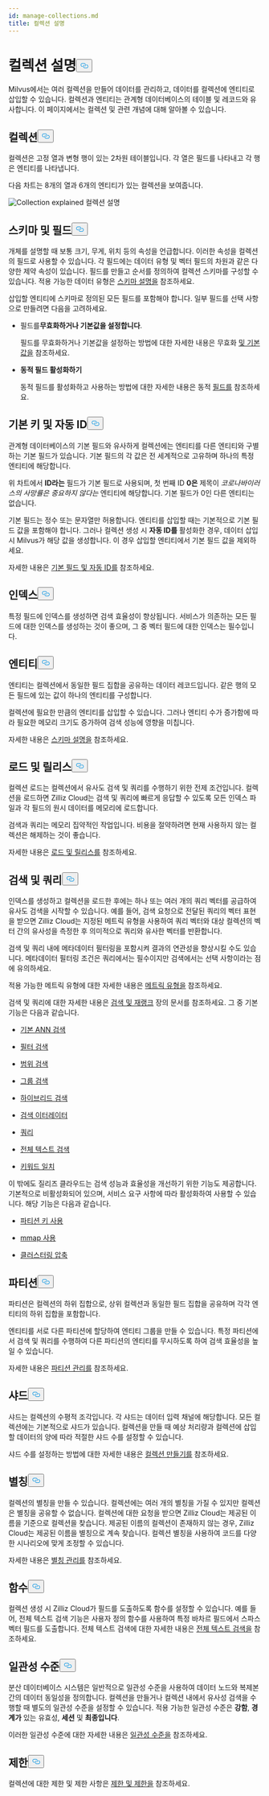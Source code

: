 ```yaml
---
id: manage-collections.md
title: 컬렉션 설명
---
```

<h1 id="Collection-Explained​" class="common-anchor-header">컬렉션 설명<button data-href="#Collection-Explained​" class="anchor-icon" translate="no">
      <svg translate="no"
        aria-hidden="true"
        focusable="false"
        height="20"
        version="1.1"
        viewBox="0 0 16 16"
        width="16"
      >
        <path
          fill="#0092E4"
          fill-rule="evenodd"
          d="M4 9h1v1H4c-1.5 0-3-1.69-3-3.5S2.55 3 4 3h4c1.45 0 3 1.69 3 3.5 0 1.41-.91 2.72-2 3.25V8.59c.58-.45 1-1.27 1-2.09C10 5.22 8.98 4 8 4H4c-.98 0-2 1.22-2 2.5S3 9 4 9zm9-3h-1v1h1c1 0 2 1.22 2 2.5S13.98 12 13 12H9c-.98 0-2-1.22-2-2.5 0-.83.42-1.64 1-2.09V6.25c-1.09.53-2 1.84-2 3.25C6 11.31 7.55 13 9 13h4c1.45 0 3-1.69 3-3.5S14.5 6 13 6z"
        ></path>
      </svg>
    </button></h1><p>Milvus에서는 여러 컬렉션을 만들어 데이터를 관리하고, 데이터를 컬렉션에 엔티티로 삽입할 수 있습니다. 컬렉션과 엔티티는 관계형 데이터베이스의 테이블 및 레코드와 유사합니다. 이 페이지에서는 컬렉션 및 관련 개념에 대해 알아볼 수 있습니다.</p>
<h2 id="Collection​" class="common-anchor-header">컬렉션<button data-href="#Collection​" class="anchor-icon" translate="no">
      <svg translate="no"
        aria-hidden="true"
        focusable="false"
        height="20"
        version="1.1"
        viewBox="0 0 16 16"
        width="16"
      >
        <path
          fill="#0092E4"
          fill-rule="evenodd"
          d="M4 9h1v1H4c-1.5 0-3-1.69-3-3.5S2.55 3 4 3h4c1.45 0 3 1.69 3 3.5 0 1.41-.91 2.72-2 3.25V8.59c.58-.45 1-1.27 1-2.09C10 5.22 8.98 4 8 4H4c-.98 0-2 1.22-2 2.5S3 9 4 9zm9-3h-1v1h1c1 0 2 1.22 2 2.5S13.98 12 13 12H9c-.98 0-2-1.22-2-2.5 0-.83.42-1.64 1-2.09V6.25c-1.09.53-2 1.84-2 3.25C6 11.31 7.55 13 9 13h4c1.45 0 3-1.69 3-3.5S14.5 6 13 6z"
        ></path>
      </svg>
    </button></h2><p>컬렉션은 고정 열과 변형 행이 있는 2차원 테이블입니다. 각 열은 필드를 나타내고 각 행은 엔티티를 나타냅니다. </p>
<p>다음 차트는 8개의 열과 6개의 엔티티가 있는 컬렉션을 보여줍니다.</p>
<p>
  
   <span class="img-wrapper"> <img translate="no" src="/docs/v2.4.x/assets/collection-explained.png" alt="Collection explained" class="doc-image" id="collection-explained" />
   </span> <span class="img-wrapper"> <span>컬렉션 설명</span> </span></p>
<h2 id="Schema-and-Fields​" class="common-anchor-header">스키마 및 필드<button data-href="#Schema-and-Fields​" class="anchor-icon" translate="no">
      <svg translate="no"
        aria-hidden="true"
        focusable="false"
        height="20"
        version="1.1"
        viewBox="0 0 16 16"
        width="16"
      >
        <path
          fill="#0092E4"
          fill-rule="evenodd"
          d="M4 9h1v1H4c-1.5 0-3-1.69-3-3.5S2.55 3 4 3h4c1.45 0 3 1.69 3 3.5 0 1.41-.91 2.72-2 3.25V8.59c.58-.45 1-1.27 1-2.09C10 5.22 8.98 4 8 4H4c-.98 0-2 1.22-2 2.5S3 9 4 9zm9-3h-1v1h1c1 0 2 1.22 2 2.5S13.98 12 13 12H9c-.98 0-2-1.22-2-2.5 0-.83.42-1.64 1-2.09V6.25c-1.09.53-2 1.84-2 3.25C6 11.31 7.55 13 9 13h4c1.45 0 3-1.69 3-3.5S14.5 6 13 6z"
        ></path>
      </svg>
    </button></h2><p>개체를 설명할 때 보통 크기, 무게, 위치 등의 속성을 언급합니다. 이러한 속성을 컬렉션의 필드로 사용할 수 있습니다. 각 필드에는 데이터 유형 및 벡터 필드의 차원과 같은 다양한 제약 속성이 있습니다. 필드를 만들고 순서를 정의하여 컬렉션 스키마를 구성할 수 있습니다. 적용 가능한 데이터 유형은 <a href="/docs/ko/schema.md">스키마 설명을</a> 참조하세요.</p>
<p>삽입할 엔티티에 스키마로 정의된 모든 필드를 포함해야 합니다. 일부 필드를 선택 사항으로 만들려면 다음을 고려하세요.</p>
<ul>
<li><p>필드를<strong>무효화하거나 기본값을 설정합니다</strong>.</p>
<p>필드를 무효화하거나 기본값을 설정하는 방법에 대한 자세한 내용은 무효화 <a href="/docs/ko/nullable-and-default.md">및 기본값을</a> 참조하세요.</p></li>
<li><p><strong>동적 필드 활성화하기</strong></p>
<p>동적 필드를 활성화하고 사용하는 방법에 대한 자세한 내용은 동적 <a href="/docs/ko/enable-dynamic-field.md">필드를</a> 참조하세요.</p></li>
</ul>
<h2 id="Primary-key-and-AutoId​" class="common-anchor-header">기본 키 및 자동 ID<button data-href="#Primary-key-and-AutoId​" class="anchor-icon" translate="no">
      <svg translate="no"
        aria-hidden="true"
        focusable="false"
        height="20"
        version="1.1"
        viewBox="0 0 16 16"
        width="16"
      >
        <path
          fill="#0092E4"
          fill-rule="evenodd"
          d="M4 9h1v1H4c-1.5 0-3-1.69-3-3.5S2.55 3 4 3h4c1.45 0 3 1.69 3 3.5 0 1.41-.91 2.72-2 3.25V8.59c.58-.45 1-1.27 1-2.09C10 5.22 8.98 4 8 4H4c-.98 0-2 1.22-2 2.5S3 9 4 9zm9-3h-1v1h1c1 0 2 1.22 2 2.5S13.98 12 13 12H9c-.98 0-2-1.22-2-2.5 0-.83.42-1.64 1-2.09V6.25c-1.09.53-2 1.84-2 3.25C6 11.31 7.55 13 9 13h4c1.45 0 3-1.69 3-3.5S14.5 6 13 6z"
        ></path>
      </svg>
    </button></h2><p>관계형 데이터베이스의 기본 필드와 유사하게 컬렉션에는 엔티티를 다른 엔티티와 구별하는 기본 필드가 있습니다. 기본 필드의 각 값은 전 세계적으로 고유하며 하나의 특정 엔티티에 해당합니다. </p>
<p>위 차트에서 <strong>ID라는</strong> 필드가 기본 필드로 사용되며, 첫 번째 ID <strong>0은</strong> 제목이 <em>코로나바이러스의 사망률은 중요하지 않다는</em> 엔티티에 해당합니다. 기본 필드가 0인 다른 엔티티는 없습니다.</p>
<p>기본 필드는 정수 또는 문자열만 허용합니다. 엔티티를 삽입할 때는 기본적으로 기본 필드 값을 포함해야 합니다. 그러나 컬렉션 생성 시 <strong>자동 ID를</strong> 활성화한 경우, 데이터 삽입 시 Milvus가 해당 값을 생성합니다. 이 경우 삽입할 엔티티에서 기본 필드 값을 제외하세요.</p>
<p>자세한 내용은 <a href="/docs/ko/primary-field.md">기본 필드 및 자동 ID를</a> 참조하세요.</p>
<h2 id="Index​" class="common-anchor-header">인덱스<button data-href="#Index​" class="anchor-icon" translate="no">
      <svg translate="no"
        aria-hidden="true"
        focusable="false"
        height="20"
        version="1.1"
        viewBox="0 0 16 16"
        width="16"
      >
        <path
          fill="#0092E4"
          fill-rule="evenodd"
          d="M4 9h1v1H4c-1.5 0-3-1.69-3-3.5S2.55 3 4 3h4c1.45 0 3 1.69 3 3.5 0 1.41-.91 2.72-2 3.25V8.59c.58-.45 1-1.27 1-2.09C10 5.22 8.98 4 8 4H4c-.98 0-2 1.22-2 2.5S3 9 4 9zm9-3h-1v1h1c1 0 2 1.22 2 2.5S13.98 12 13 12H9c-.98 0-2-1.22-2-2.5 0-.83.42-1.64 1-2.09V6.25c-1.09.53-2 1.84-2 3.25C6 11.31 7.55 13 9 13h4c1.45 0 3-1.69 3-3.5S14.5 6 13 6z"
        ></path>
      </svg>
    </button></h2><p>특정 필드에 인덱스를 생성하면 검색 효율성이 향상됩니다. 서비스가 의존하는 모든 필드에 대한 인덱스를 생성하는 것이 좋으며, 그 중 벡터 필드에 대한 인덱스는 필수입니다.</p>
<h2 id="Entity​" class="common-anchor-header">엔티티<button data-href="#Entity​" class="anchor-icon" translate="no">
      <svg translate="no"
        aria-hidden="true"
        focusable="false"
        height="20"
        version="1.1"
        viewBox="0 0 16 16"
        width="16"
      >
        <path
          fill="#0092E4"
          fill-rule="evenodd"
          d="M4 9h1v1H4c-1.5 0-3-1.69-3-3.5S2.55 3 4 3h4c1.45 0 3 1.69 3 3.5 0 1.41-.91 2.72-2 3.25V8.59c.58-.45 1-1.27 1-2.09C10 5.22 8.98 4 8 4H4c-.98 0-2 1.22-2 2.5S3 9 4 9zm9-3h-1v1h1c1 0 2 1.22 2 2.5S13.98 12 13 12H9c-.98 0-2-1.22-2-2.5 0-.83.42-1.64 1-2.09V6.25c-1.09.53-2 1.84-2 3.25C6 11.31 7.55 13 9 13h4c1.45 0 3-1.69 3-3.5S14.5 6 13 6z"
        ></path>
      </svg>
    </button></h2><p>엔티티는 컬렉션에서 동일한 필드 집합을 공유하는 데이터 레코드입니다. 같은 행의 모든 필드에 있는 값이 하나의 엔티티를 구성합니다.</p>
<p>컬렉션에 필요한 만큼의 엔티티를 삽입할 수 있습니다. 그러나 엔티티 수가 증가함에 따라 필요한 메모리 크기도 증가하여 검색 성능에 영향을 미칩니다.</p>
<p>자세한 내용은 <a href="/docs/ko/schema.md">스키마 설명을</a> 참조하세요.</p>
<h2 id="Load-and-Release​" class="common-anchor-header">로드 및 릴리스<button data-href="#Load-and-Release​" class="anchor-icon" translate="no">
      <svg translate="no"
        aria-hidden="true"
        focusable="false"
        height="20"
        version="1.1"
        viewBox="0 0 16 16"
        width="16"
      >
        <path
          fill="#0092E4"
          fill-rule="evenodd"
          d="M4 9h1v1H4c-1.5 0-3-1.69-3-3.5S2.55 3 4 3h4c1.45 0 3 1.69 3 3.5 0 1.41-.91 2.72-2 3.25V8.59c.58-.45 1-1.27 1-2.09C10 5.22 8.98 4 8 4H4c-.98 0-2 1.22-2 2.5S3 9 4 9zm9-3h-1v1h1c1 0 2 1.22 2 2.5S13.98 12 13 12H9c-.98 0-2-1.22-2-2.5 0-.83.42-1.64 1-2.09V6.25c-1.09.53-2 1.84-2 3.25C6 11.31 7.55 13 9 13h4c1.45 0 3-1.69 3-3.5S14.5 6 13 6z"
        ></path>
      </svg>
    </button></h2><p>컬렉션 로드는 컬렉션에서 유사도 검색 및 쿼리를 수행하기 위한 전제 조건입니다. 컬렉션을 로드하면 Zilliz Cloud는 검색 및 쿼리에 빠르게 응답할 수 있도록 모든 인덱스 파일과 각 필드의 원시 데이터를 메모리에 로드합니다.</p>
<p>검색과 쿼리는 메모리 집약적인 작업입니다. 비용을 절약하려면 현재 사용하지 않는 컬렉션은 해제하는 것이 좋습니다.</p>
<p>자세한 내용은 <a href="/docs/ko/load-and-release.md">로드 및 릴리스를</a> 참조하세요.</p>
<h2 id="Search-and-Query​" class="common-anchor-header">검색 및 쿼리<button data-href="#Search-and-Query​" class="anchor-icon" translate="no">
      <svg translate="no"
        aria-hidden="true"
        focusable="false"
        height="20"
        version="1.1"
        viewBox="0 0 16 16"
        width="16"
      >
        <path
          fill="#0092E4"
          fill-rule="evenodd"
          d="M4 9h1v1H4c-1.5 0-3-1.69-3-3.5S2.55 3 4 3h4c1.45 0 3 1.69 3 3.5 0 1.41-.91 2.72-2 3.25V8.59c.58-.45 1-1.27 1-2.09C10 5.22 8.98 4 8 4H4c-.98 0-2 1.22-2 2.5S3 9 4 9zm9-3h-1v1h1c1 0 2 1.22 2 2.5S13.98 12 13 12H9c-.98 0-2-1.22-2-2.5 0-.83.42-1.64 1-2.09V6.25c-1.09.53-2 1.84-2 3.25C6 11.31 7.55 13 9 13h4c1.45 0 3-1.69 3-3.5S14.5 6 13 6z"
        ></path>
      </svg>
    </button></h2><p>인덱스를 생성하고 컬렉션을 로드한 후에는 하나 또는 여러 개의 쿼리 벡터를 공급하여 유사도 검색을 시작할 수 있습니다. 예를 들어, 검색 요청으로 전달된 쿼리의 벡터 표현을 받으면 Zilliz Cloud는 지정된 메트릭 유형을 사용하여 쿼리 벡터와 대상 컬렉션의 벡터 간의 유사성을 측정한 후 의미적으로 쿼리와 유사한 벡터를 반환합니다.</p>
<p>검색 및 쿼리 내에 메타데이터 필터링을 포함시켜 결과의 연관성을 향상시킬 수도 있습니다. 메타데이터 필터링 조건은 쿼리에서는 필수이지만 검색에서는 선택 사항이라는 점에 유의하세요.</p>
<p>적용 가능한 메트릭 유형에 대한 자세한 내용은 <a href="/docs/ko/metric.md">메트릭 유형을</a> 참조하세요.</p>
<p>검색 및 쿼리에 대한 자세한 내용은 <a href="/docs/ko/single-vector-search.md">검색 및 재랭크</a> 장의 문서를 참조하세요. 그 중 기본 기능은 다음과 같습니다.</p>
<ul>
<li><p><a href="/docs/ko/single-vector-search.md">기본 ANN 검색</a></p></li>
<li><p><a href="/docs/ko/filtered-search.md">필터 검색</a></p></li>
<li><p><a href="/docs/ko/range-search.md">범위 검색</a></p></li>
<li><p><a href="/docs/ko/grouping-search.md">그룹 검색</a></p></li>
<li><p><a href="/docs/ko/multi-vector-search.md">하이브리드 검색</a></p></li>
<li><p><a href="/docs/ko/with-iterators.md">검색 이터레이터</a></p></li>
<li><p><a href="/docs/ko/get-and-scalar-query.md">쿼리</a></p></li>
<li><p><a href="/docs/ko/full-text-search.md">전체 텍스트 검색</a></p></li>
<li><p><a href="/docs/ko/keyword-match.md">키워드 일치</a></p></li>
</ul>
<p>이 밖에도 질리즈 클라우드는 검색 성능과 효율성을 개선하기 위한 기능도 제공합니다. 기본적으로 비활성화되어 있으며, 서비스 요구 사항에 따라 활성화하여 사용할 수 있습니다. 해당 기능은 다음과 같습니다.</p>
<ul>
<li><p><a href="/docs/ko/use-partition-key.md">파티션 키 사용</a></p></li>
<li><p><a href="/docs/ko/mmap.md">mmap 사용</a></p></li>
<li><p><a href="/docs/ko/clustering-compaction.md">클러스터링 압축</a></p></li>
</ul>
<h2 id="Partition​" class="common-anchor-header">파티션<button data-href="#Partition​" class="anchor-icon" translate="no">
      <svg translate="no"
        aria-hidden="true"
        focusable="false"
        height="20"
        version="1.1"
        viewBox="0 0 16 16"
        width="16"
      >
        <path
          fill="#0092E4"
          fill-rule="evenodd"
          d="M4 9h1v1H4c-1.5 0-3-1.69-3-3.5S2.55 3 4 3h4c1.45 0 3 1.69 3 3.5 0 1.41-.91 2.72-2 3.25V8.59c.58-.45 1-1.27 1-2.09C10 5.22 8.98 4 8 4H4c-.98 0-2 1.22-2 2.5S3 9 4 9zm9-3h-1v1h1c1 0 2 1.22 2 2.5S13.98 12 13 12H9c-.98 0-2-1.22-2-2.5 0-.83.42-1.64 1-2.09V6.25c-1.09.53-2 1.84-2 3.25C6 11.31 7.55 13 9 13h4c1.45 0 3-1.69 3-3.5S14.5 6 13 6z"
        ></path>
      </svg>
    </button></h2><p>파티션은 컬렉션의 하위 집합으로, 상위 컬렉션과 동일한 필드 집합을 공유하며 각각 엔티티의 하위 집합을 포함합니다.</p>
<p>엔티티를 서로 다른 파티션에 할당하여 엔티티 그룹을 만들 수 있습니다. 특정 파티션에서 검색 및 쿼리를 수행하여 다른 파티션의 엔티티를 무시하도록 하여 검색 효율성을 높일 수 있습니다.</p>
<p>자세한 내용은 <a href="/docs/ko/manage-partitions.md">파티션 관리를</a> 참조하세요.</p>
<h2 id="Shard​" class="common-anchor-header">샤드<button data-href="#Shard​" class="anchor-icon" translate="no">
      <svg translate="no"
        aria-hidden="true"
        focusable="false"
        height="20"
        version="1.1"
        viewBox="0 0 16 16"
        width="16"
      >
        <path
          fill="#0092E4"
          fill-rule="evenodd"
          d="M4 9h1v1H4c-1.5 0-3-1.69-3-3.5S2.55 3 4 3h4c1.45 0 3 1.69 3 3.5 0 1.41-.91 2.72-2 3.25V8.59c.58-.45 1-1.27 1-2.09C10 5.22 8.98 4 8 4H4c-.98 0-2 1.22-2 2.5S3 9 4 9zm9-3h-1v1h1c1 0 2 1.22 2 2.5S13.98 12 13 12H9c-.98 0-2-1.22-2-2.5 0-.83.42-1.64 1-2.09V6.25c-1.09.53-2 1.84-2 3.25C6 11.31 7.55 13 9 13h4c1.45 0 3-1.69 3-3.5S14.5 6 13 6z"
        ></path>
      </svg>
    </button></h2><p>샤드는 컬렉션의 수평적 조각입니다. 각 샤드는 데이터 입력 채널에 해당합니다. 모든 컬렉션에는 기본적으로 샤드가 있습니다. 컬렉션을 만들 때 예상 처리량과 컬렉션에 삽입할 데이터의 양에 따라 적절한 샤드 수를 설정할 수 있습니다.</p>
<p>샤드 수를 설정하는 방법에 대한 자세한 내용은 <a href="/docs/ko/create-collection.md">컬렉션 만들기를</a> 참조하세요.</p>
<h2 id="Alias​" class="common-anchor-header">별칭<button data-href="#Alias​" class="anchor-icon" translate="no">
      <svg translate="no"
        aria-hidden="true"
        focusable="false"
        height="20"
        version="1.1"
        viewBox="0 0 16 16"
        width="16"
      >
        <path
          fill="#0092E4"
          fill-rule="evenodd"
          d="M4 9h1v1H4c-1.5 0-3-1.69-3-3.5S2.55 3 4 3h4c1.45 0 3 1.69 3 3.5 0 1.41-.91 2.72-2 3.25V8.59c.58-.45 1-1.27 1-2.09C10 5.22 8.98 4 8 4H4c-.98 0-2 1.22-2 2.5S3 9 4 9zm9-3h-1v1h1c1 0 2 1.22 2 2.5S13.98 12 13 12H9c-.98 0-2-1.22-2-2.5 0-.83.42-1.64 1-2.09V6.25c-1.09.53-2 1.84-2 3.25C6 11.31 7.55 13 9 13h4c1.45 0 3-1.69 3-3.5S14.5 6 13 6z"
        ></path>
      </svg>
    </button></h2><p>컬렉션의 별칭을 만들 수 있습니다. 컬렉션에는 여러 개의 별칭을 가질 수 있지만 컬렉션은 별칭을 공유할 수 없습니다. 컬렉션에 대한 요청을 받으면 Zilliz Cloud는 제공된 이름을 기준으로 컬렉션을 찾습니다. 제공된 이름의 컬렉션이 존재하지 않는 경우, Zilliz Cloud는 제공된 이름을 별칭으로 계속 찾습니다. 컬렉션 별칭을 사용하여 코드를 다양한 시나리오에 맞게 조정할 수 있습니다.</p>
<p>자세한 내용은 <a href="/docs/ko/manage-aliases.md">별칭 관리를</a> 참조하세요.</p>
<h2 id="Function​" class="common-anchor-header">함수<button data-href="#Function​" class="anchor-icon" translate="no">
      <svg translate="no"
        aria-hidden="true"
        focusable="false"
        height="20"
        version="1.1"
        viewBox="0 0 16 16"
        width="16"
      >
        <path
          fill="#0092E4"
          fill-rule="evenodd"
          d="M4 9h1v1H4c-1.5 0-3-1.69-3-3.5S2.55 3 4 3h4c1.45 0 3 1.69 3 3.5 0 1.41-.91 2.72-2 3.25V8.59c.58-.45 1-1.27 1-2.09C10 5.22 8.98 4 8 4H4c-.98 0-2 1.22-2 2.5S3 9 4 9zm9-3h-1v1h1c1 0 2 1.22 2 2.5S13.98 12 13 12H9c-.98 0-2-1.22-2-2.5 0-.83.42-1.64 1-2.09V6.25c-1.09.53-2 1.84-2 3.25C6 11.31 7.55 13 9 13h4c1.45 0 3-1.69 3-3.5S14.5 6 13 6z"
        ></path>
      </svg>
    </button></h2><p>컬렉션 생성 시 Zilliz Cloud가 필드를 도출하도록 함수를 설정할 수 있습니다. 예를 들어, 전체 텍스트 검색 기능은 사용자 정의 함수를 사용하여 특정 바차르 필드에서 스파스 벡터 필드를 도출합니다. 전체 텍스트 검색에 대한 자세한 내용은 <a href="/docs/ko/full-text-search.md">전체 텍스트 검색을</a> 참조하세요.</p>
<h2 id="Consistency-Level​" class="common-anchor-header">일관성 수준<button data-href="#Consistency-Level​" class="anchor-icon" translate="no">
      <svg translate="no"
        aria-hidden="true"
        focusable="false"
        height="20"
        version="1.1"
        viewBox="0 0 16 16"
        width="16"
      >
        <path
          fill="#0092E4"
          fill-rule="evenodd"
          d="M4 9h1v1H4c-1.5 0-3-1.69-3-3.5S2.55 3 4 3h4c1.45 0 3 1.69 3 3.5 0 1.41-.91 2.72-2 3.25V8.59c.58-.45 1-1.27 1-2.09C10 5.22 8.98 4 8 4H4c-.98 0-2 1.22-2 2.5S3 9 4 9zm9-3h-1v1h1c1 0 2 1.22 2 2.5S13.98 12 13 12H9c-.98 0-2-1.22-2-2.5 0-.83.42-1.64 1-2.09V6.25c-1.09.53-2 1.84-2 3.25C6 11.31 7.55 13 9 13h4c1.45 0 3-1.69 3-3.5S14.5 6 13 6z"
        ></path>
      </svg>
    </button></h2><p>분산 데이터베이스 시스템은 일반적으로 일관성 수준을 사용하여 데이터 노드와 복제본 간의 데이터 동일성을 정의합니다. 컬렉션을 만들거나 컬렉션 내에서 유사성 검색을 수행할 때 별도의 일관성 수준을 설정할 수 있습니다. 적용 가능한 일관성 수준은 <strong>강함</strong>, <strong>경계가</strong> 있는 유효성, <strong>세션</strong> 및 <strong>최종입니다</strong>.</p>
<p>이러한 일관성 수준에 대한 자세한 내용은 <a href="/docs/ko/consistency.md">일관성 수준을</a> 참조하세요.</p>
<h2 id="Limits​" class="common-anchor-header">제한<button data-href="#Limits​" class="anchor-icon" translate="no">
      <svg translate="no"
        aria-hidden="true"
        focusable="false"
        height="20"
        version="1.1"
        viewBox="0 0 16 16"
        width="16"
      >
        <path
          fill="#0092E4"
          fill-rule="evenodd"
          d="M4 9h1v1H4c-1.5 0-3-1.69-3-3.5S2.55 3 4 3h4c1.45 0 3 1.69 3 3.5 0 1.41-.91 2.72-2 3.25V8.59c.58-.45 1-1.27 1-2.09C10 5.22 8.98 4 8 4H4c-.98 0-2 1.22-2 2.5S3 9 4 9zm9-3h-1v1h1c1 0 2 1.22 2 2.5S13.98 12 13 12H9c-.98 0-2-1.22-2-2.5 0-.83.42-1.64 1-2.09V6.25c-1.09.53-2 1.84-2 3.25C6 11.31 7.55 13 9 13h4c1.45 0 3-1.69 3-3.5S14.5 6 13 6z"
        ></path>
      </svg>
    </button></h2><p>컬렉션에 대한 제한 및 제한 사항은 <a href="/docs/ko/limitations.md">제한 및 제한을</a> 참조하세요.</p>
